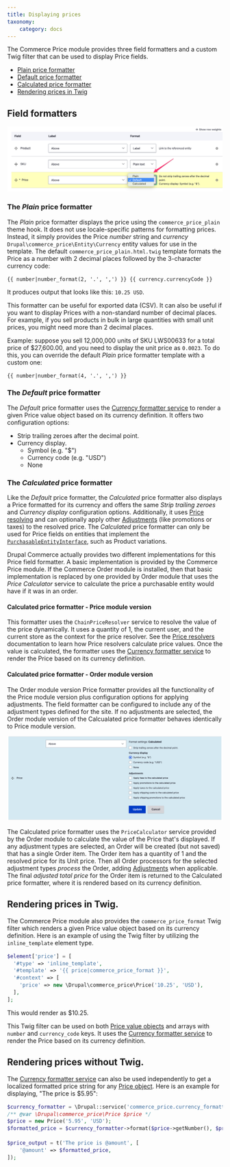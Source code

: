 ```yaml
---
title: Displaying prices
taxonomy:
    category: docs
---
```


The Commerce Price module provides three field formatters and a custom Twig filter that can be used to display Price fields.

* [Plain price formatter](#the-plain-price-formatter)
* [Default price formatter](#the-default-price-formatter)
* [Calculated price formatter](#the-calculated-price-formatter)
* [Rendering prices in Twig](#rendering-prices-in-twig)

## Field formatters

![Available price field formatters](../images/displaying-prices-1.png)

### The *Plain* price formatter
The *Plain* price formatter displays the price using the `commerce_price_plain` theme hook. It does not use locale-specific patterns for formatting prices. Instead, it simply provides the Price *number* string and *currency* `Drupal\commerce_price\Entity\Currency` entity values for use in the template. The default `commerce_price_plain.html.twig` template formats the Price as a number with 2 decimal places followed by the 3-character currency code:

```
{{ number|number_format(2, '.', ',') }} {{ currency.currencyCode }}
```

It produces output that looks like this: `10.25 USD`.

This formatter can be useful for exported data (CSV). It can also be useful if you want to display Prices with a non-standard number of decimal places. For example, if you sell products in bulk in large quantities with small unit prices, you might need more than 2 decimal places.

Example: suppose you sell 12,000,000 units of SKU LWS00633 for a total price of $27,600.00, and you need to display the unit price as `0.0023`. To do this, you can override the default *Plain* price formatter template with a custom one:

```
{{ number|number_format(4, '.', ',') }}
```

### The *Default* price formatter
The *Default* price formatter uses the [Currency formatter service](../formatting-prices) to render a given Price value object based on its currency definition.  It offers two configuration options:

* Strip trailing zeroes after the decimal point.
* Currency display.
  - Symbol (e.g. "$")
  - Currency code (e.g. "USD")
  - None

### The *Calculated* price formatter
Like the *Default* price formatter, the *Calculated* price formatter also displays a Price formatted for its currency and offers the same *Strip trailing zeroes* and *Currency display* configuration options. Additionally, it uses [Price resolving](../price-resolvers) and can optionally apply other [Adjustments](../adjustments) (like promotions or taxes) to the resolved price. The *Calculated* price formatter can only be used for Price fields on entities that implement the [`PurchasableEntityInterface`](../../../03.products/02.product-architecture/10.code-recipes), such as Product variations.

Drupal Commerce actually provides two different implementations for this Price field formatter. A basic implementation is provided by the Commerce Price module. If the Commerce Order module is installed, then that basic implementation is replaced by one provided by Order module that uses the *Price Calculator* service to calculate the price a purchasable entity would have if it was in an order.

#### Calculated price formatter - Price module version
This formatter uses the `ChainPriceResolver` service to resolve the value of the price dynamically. It uses a quantity of 1, the current user, and the current store as the context for the price resolver. See the [Price resolvers](../price-resolvers) documentation to learn how Price resolvers calculate price values. Once the value is calculated, the formatter uses the [Currency formatter service](../formatting-prices) to render the Price based on its currency definition. 

#### Calculated price formatter - Order module version
The Order module version Price formatter provides all the functionality of the Price module version plus configuration options for applying adjustments. The field formatter can be configured to include any of the adjustment types defined for the site. If no adjustments are selected, the Order module version of the Calcualated price formatter behaves identically to Price module version.

![Calculated price formatter configuration](../images/displaying-prices-2.png)

The Calculated price formatter uses the `PriceCalculator` service provided by the Order module to calculate the value of the Price that's displayed. If any adjustment types are selected, an Order will be created (but not saved) that has a single Order item. The Order item has a quantity of 1 and the resolved price for its Unit price. Then all Order processors for the selected adjustment types *process* the Order, adding [Adjustments](../adjustments) when applicable. The final *adjusted total price* for the Order item is returned to the Calculated price formatter, where it is rendered based on its currency definition.

## Rendering prices in Twig.

The Commerce Price module also provides the `commerce_price_format` Twig filter which renders a given Price value object based on its currency definition. Here is an example of using the Twig filter by utilizing the `inline_template` element type.

```php
$element['price'] = [
  '#type' => 'inline_template',
  '#template' => '{{ price|commerce_price_format }}',
  '#context' => [
    'price' => new \Drupal\commerce_price\Price('10.25', 'USD'),
  ],
];
```

This would render as $10.25.

This Twig filter can be used on both [Price value objects](../prices) and arrays with `number` and `currency_code` keys. It uses the [Currency formatter service](../formatting-prices) to render the Price based on its currency definition.

## Rendering prices without Twig.

The [Currency formatter service](../formatting-prices) can also be used independently to get a localized formatted price string for any [Price object](../prices). Here is an example for displaying, "The price is $5.95":

```php
$currency_formatter = \Drupal::service('commerce_price.currency_formatter');
/** @var \Drupal\commerce_price\Price $price */
$price = new Price('5.95', 'USD');
$formatted_price = $currency_formatter->format($price->getNumber(), $price->getCurrencyCode());

$price_output = t('The price is @amount', [
	'@amount' => $formatted_price,
]);
```
